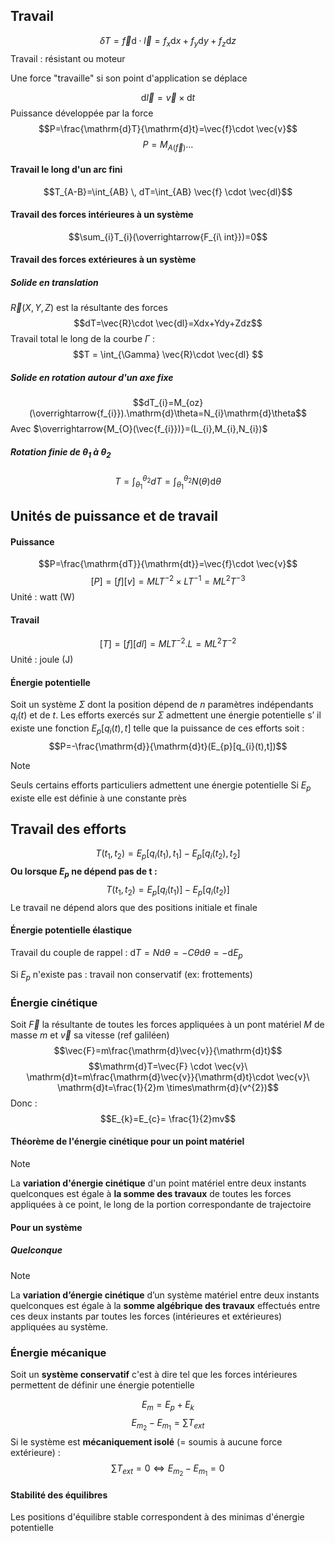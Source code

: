 ## Travail
$$\delta T=\vec{f}\mathrm{d}\cdot\vec{l}=f_{x}\mathrm{d}x+f_{y}\mathrm{d}y+f_{z}\mathrm{d}z$$
Travail : résistant ou moteur

Une force "travaille" si son point d'application se déplace

$$\mathrm{d}\vec{l}=\vec{v}\times\mathrm{d}t$$
Puissance développée par la force
$$P=\frac{\mathrm{d}T}{\mathrm{d}t}=\vec{f}\cdot \vec{v}$$
$$P=M_{A(\vec{f})}\dots$$
#### Travail le long d'un arc fini
$$T_{A-B}=\int_{AB}  \, dT=\int_{AB} \vec{f} \cdot \vec{dl}$$

#### Travail des forces intérieures à un système
$$\sum_{i}T_{i}(\overrightarrow{F_{i\ int}})=0$$

#### Travail des forces extérieures à un système
##### Solide en translation
$\vec{R}(X,Y,Z)$ est la résultante des forces
$$dT=\vec{R}\cdot \vec{dl}=Xdx+Ydy+Zdz$$
Travail total le long de la courbe $\Gamma$ :
$$T = \int_{\Gamma} \vec{R}\cdot \vec{dl} $$
##### Solide en rotation autour d'un axe fixe
$$dT_{i}=M_{oz}(\overrightarrow{f_{i}}).\mathrm{d}\theta=N_{i}\mathrm{d}\theta$$
Avec $\overrightarrow{M_{O}(\vec{f_{i}})}=(L_{i},M_{i},N_{i})$

##### Rotation finie de $\theta_{1}$ à $\theta_{2}$
$$T=\int_{\theta_{1}}^{\theta_{2}} dT=\int_{\theta_{1}}^{\theta_{2}} N(\theta)\mathrm{d}\theta $$
## Unités de puissance et de travail
#### Puissance
$$P=\frac{\mathrm{dT}}{\mathrm{dt}}=\vec{f}\cdot \vec{v}$$
$$[P]=[f][v]=MLT^{-2}\times LT^{-1}=ML^{2}T^{-3}$$
Unité : watt (W)
#### Travail
$$[T]=[f][dl]=MLT^{-2}.L=ML^{2}T^{-2}$$
Unité : joule (J)

#### Énergie potentielle

Soit un système $\Sigma$ dont la position dépend de $n$ paramètres indépendants $q_{i}(t)$ et de $t$.
Les efforts exercés sur $\Sigma$ admettent une énergie
potentielle s’ il existe une fonction $E_{p}[q_{i}(t),t]$ telle que la puissance de ces efforts soit :
$$P=-\frac{\mathrm{d}}{\mathrm{d}t}(E_{p}[q_{i}(t),t])$$
>[!note]
>Seuls certains efforts particuliers admettent une énergie potentielle
>Si $E_{p}$ existe elle est définie à une constante près
## Travail des efforts
$$T(t_{1},t_{2})=E_{p}[q_{i}(t_{1}),t_{1}]-E_{p}[q_{i}(t_{2}),t_{2}]$$
**Ou lorsque $E_{p}$ ne dépend pas de t :**
$$T(t_{1},t_{2})=E_{p}[q_{i}(t_{1})]-E_{p}[q_{i}(t_{2})]$$
Le travail ne dépend alors que des positions initiale et finale

#### Énergie potentielle élastique
Travail du couple de rappel : $\mathrm{d}T=N\mathrm{d}\theta=-C \theta\mathrm{d}\theta=-\mathrm{d}E_{p}$

Si $E_{p}$ n'existe pas : travail non conservatif (ex: frottements)

### Énergie cinétique
Soit $\vec{F}$ la résultante de toutes les forces appliquées à un pont matériel $M$ de masse $m$ et $\vec{v}$ sa vitesse (ref galiléen)
$$\vec{F}=m\frac{\mathrm{d}\vec{v}}{\mathrm{d}t}$$
$$\mathrm{d}T=\vec{F} \cdot \vec{v}\ \mathrm{d}t=m\frac{\mathrm{d}\vec{v}}{\mathrm{d}t}\cdot \vec{v}\ \mathrm{d}t=\frac{1}{2}m \times\mathrm{d}(v^{2})$$
Donc :
$$E_{k}=E_{c}= \frac{1}{2}mv$$
#### Théorème de l'énergie cinétique pour un point matériel

>[!note]
>La **variation d'énergie cinétique** d'un point matériel entre deux instants quelconques est égale à **la somme des travaux** de toutes les forces appliquées à ce point, le long de la portion correspondante de trajectoire

#### Pour un système
##### Quelconque

>[!note]
>La **variation d’énergie cinétique** d’un système matériel entre deux instants quelconques est égale à la **somme algébrique des travaux** effectués entre ces deux instants par toutes les forces (intérieures et extérieures) appliquées au système.


### Énergie mécanique
Soit un **système conservatif** c'est à dire tel que les forces intérieures permettent de définir une énergie potentielle

$$E_{m}=E_{p}+E_{k}$$
$$E_{m_{2}}-E_{m_{1}}=\sum T_{ext}$$
Si le système est **mécaniquement isolé** (= soumis à aucune force extérieure) :
$$\sum T_{ext}=0 \iff E_{m_{2}}-E_{m_{1}} = 0$$
#### Stabilité des équilibres
Les positions d'équilibre stable correspondent à des minimas d'énergie potentielle

